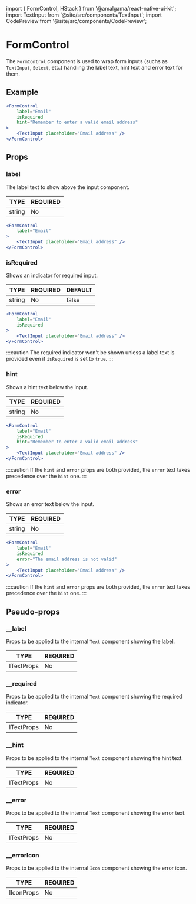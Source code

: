 import { FormControl, HStack } from '@amalgama/react-native-ui-kit';
import TextInput from '@site/src/components/TextInput';
import CodePreview from '@site/src/components/CodePreview';

# FormControl
The `FormControl` component is used to wrap form inputs (suchs as `TextInput`, `Select`, etc.) handling the label text, hint text and error text for them.

## Example

<CodePreview>
	<FormControl
		label="Email"
		isRequired
		hint="Remember to enter a valid email address"
	>
		<TextInput placeholder="Email address" />
	</FormControl>
</CodePreview>


```jsx
<FormControl
	label="Email"
	isRequired
	hint="Remember to enter a valid email address"
>
	<TextInput placeholder="Email address" />
</FormControl>
```

## Props

### label
The label text to show above the input component.

| TYPE   | REQUIRED |
| ------ | -------- |
| string | No       |


<CodePreview>
	<FormControl
		label="Email"
	>
		<TextInput placeholder="Email address" />
	</FormControl>
</CodePreview>

```jsx
<FormControl
	label="Email"
>
	<TextInput placeholder="Email address" />
</FormControl>
```

### isRequired
Shows an indicator for required input.

| TYPE   | REQUIRED |  DEFAULT |
| ------ | -------- | -------- |
| string | No       | false    |


<CodePreview>
	<FormControl
		label="Email"
		isRequired
	>
		<TextInput placeholder="Email address" />
	</FormControl>
</CodePreview>

```jsx
<FormControl
	label="Email"
	isRequired
>
	<TextInput placeholder="Email address" />
</FormControl>
```

:::caution
The required indicator won't be shown unless a label text is provided even if `isRequired` is set to `true`.
:::

### hint
Shows a hint text below the input.

| TYPE   | REQUIRED |
| ------ | -------- |
| string | No       |


<CodePreview>
	<FormControl
		label="Email"
		isRequired
		hint="Remember to enter a valid email address"
	>
		<TextInput placeholder="Email address" />
	</FormControl>
</CodePreview>

```jsx
<FormControl
	label="Email"
	isRequired
	hint="Remember to enter a valid email address"
>
	<TextInput placeholder="Email address" />
</FormControl>
```

:::caution
If the `hint` and `error` props are both provided, the `error` text takes precedence over the `hint` one.
:::

### error
Shows an error text below the input.

| TYPE   | REQUIRED |
| ------ | -------- |
| string | No       |


<CodePreview>
	<FormControl
		label="Email"
		isRequired
		error="The email address is not valid"
	>
		<TextInput placeholder="Email address" />
	</FormControl>
</CodePreview>

```jsx
<FormControl
	label="Email"
	isRequired
	error="The email address is not valid"
>
	<TextInput placeholder="Email address" />
</FormControl>
```

:::caution
If the `hint` and `error` props are both provided, the `error` text takes precedence over the `hint` one.
:::

## Pseudo-props

### __label
Props to be applied to the internal `Text` component showing the label.

| TYPE   | REQUIRED |
| ------ | -------- |
| ITextProps | No       |

### __required
Props to be applied to the internal `Text` component showing the required indicator.

| TYPE   | REQUIRED |
| ------ | -------- |
| ITextProps | No       |

### __hint
Props to be applied to the internal `Text` component showing the hint text.

| TYPE   | REQUIRED |
| ------ | -------- |
| ITextProps | No       |

### __error
Props to be applied to the internal `Text` component showing the error text.

| TYPE   | REQUIRED |
| ------ | -------- |
| ITextProps | No       |

### __errorIcon
Props to be applied to the internal `Icon` component showing the error icon.

| TYPE   | REQUIRED |
| ------ | -------- |
| IIconProps | No       |